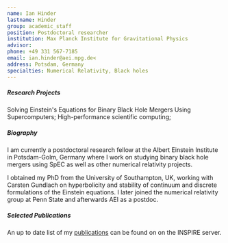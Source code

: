 ```yaml
---
name: Ian Hinder
lastname: Hinder
group: academic_staff
position: Postdoctoral researcher
institution: Max Planck Institute for Gravitational Physics
advisor:
phone: +49 331 567-7185
email: ian.hinder@aei.mpg.de<
address: Potsdam, Germany
specialties: Numerical Relativity, Black holes
---
```




##### Research Projects

Solving Einstein's Equations for Binary Black Hole Mergers Using Supercomputers; High-performance
scientific computing;

##### Biography

I am currently a postdoctoral research fellow at the Albert Einstein Institute in Potsdam-Golm,
Germany where I work on studying binary black hole mergers using SpEC as well as other numerical
relativity projects.

I obtained my PhD from the University of Southampton, UK, working with Carsten Gundlach on
hyperbolicity and stability of continuum and discrete formulations of the Einstein equations. I
later joined the numerical relativity group at Penn State and afterwards AEI as a postdoc.

##### Selected Publications

An up to date list of my <a
href="http://inspirehep.net/search?p=exactauthor%3AI.Hinder.1&amp;sf=earliestdate">publications</a>
can be found on on the INSPIRE server.
